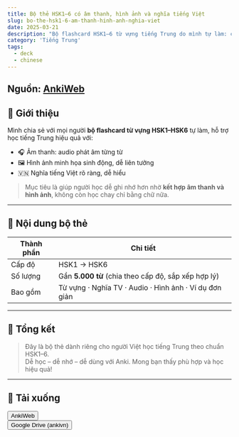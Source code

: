 ```yaml
---
title: Bộ thẻ HSK1–6 có âm thanh, hình ảnh và nghĩa tiếng Việt
slug: bo-the-hsk1-6-am-thanh-hinh-anh-nghia-viet
date: 2025-03-21
description: "Bộ flashcard HSK1–6 từ vựng tiếng Trung do mình tự làm: có phát âm, hình ảnh minh họa và nghĩa tiếng Việt rõ ràng – giúp học nhanh, nhớ lâu."
category: 'Tiếng Trung'
tags:
  - deck
  - chinese
---
```


<!--truncate-->

## Nguồn: [AnkiWeb](https://ankiweb.net/shared/info/698824905)

## 🌟 Giới thiệu

Mình chia sẻ với mọi người **bộ flashcard từ vựng HSK1–HSK6** tự làm, hỗ trợ học tiếng Trung hiệu quả với:

- 🎧 Âm thanh: audio phát âm từng từ
- 🖼️ Hình ảnh minh họa sinh động, dễ liên tưởng
- 🇻🇳 Nghĩa tiếng Việt rõ ràng, dễ hiểu

> Mục tiêu là giúp người học dễ ghi nhớ hơn nhờ **kết hợp âm thanh và hình ảnh**, không còn học chay chỉ bằng chữ nữa.

---

## 📌 Nội dung bộ thẻ

| Thành phần    | Chi tiết                                                |
|---------------|---------------------------------------------------------|
| Cấp độ        | HSK1 → HSK6                                             |
| Số lượng      | Gần **5.000 từ** (chia theo cấp độ, sắp xếp hợp lý)     |
| Bao gồm       | Từ vựng · Nghĩa TV · Audio · Hình ảnh · Ví dụ đơn giản |

---

## 🌟 Tổng kết

> Đây là bộ thẻ dành riêng cho người Việt học tiếng Trung theo chuẩn HSK1–6.  
> Dễ học – dễ nhớ – dễ dùng với Anki. Mong bạn thấy phù hợp và học hiệu quả!

---

## 🌟 Tải xuống

<div style={{display: 'flex', justifyContent: 'left', gap: '20px'}}> <a href="https://ankiweb.net/shared/info/698824905"> <button class="buttonPrimary" type="button">AnkiWeb</button> </a> </div>

<div style={{display: 'flex', justifyContent: 'left', gap: '20px'}}> <a href="https://drive.google.com/open?id=1P5wJr0GPM26XLmzjhIUsg_zjdhycwb6n&usp=drive_fs"> <button class="buttonPrimary" type="button">Google Drive (ankivn)</button> </a> </div>